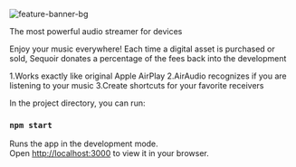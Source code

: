 
![feature-banner-bg](https://user-images.githubusercontent.com/51543360/164287211-aeb70442-aa65-42bb-a3d2-fa87d7eb5fef.png)

The most powerful audio streamer for devices

Enjoy your music everywhere!
Each time a digital asset is purchased or sold, Sequoir donates a percentage of the fees back into the development

1.Works exactly like original Apple AirPlay
2.AirAudio recognizes if you are listening to your music
3.Create shortcuts for your favorite receivers

In the project directory, you can run:

### `npm start`

Runs the app in the development mode.\
Open [http://localhost:3000](http://localhost:3000) to view it in your browser.
